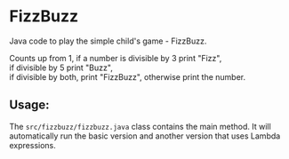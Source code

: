 # FizzBuzz  
Java code to play the simple child's game - FizzBuzz.  
  
Counts up from 1, if a number is divisible by 3 print "Fizz",  
if divisible by 5 print "Buzz",  
if divisible by both, print "FizzBuzz", otherwise print the number.  
  
## Usage:  
The `src/fizzbuzz/fizzbuzz.java` class contains the main method. It will 
automatically run the basic version and another version that uses Lambda 
expressions.
